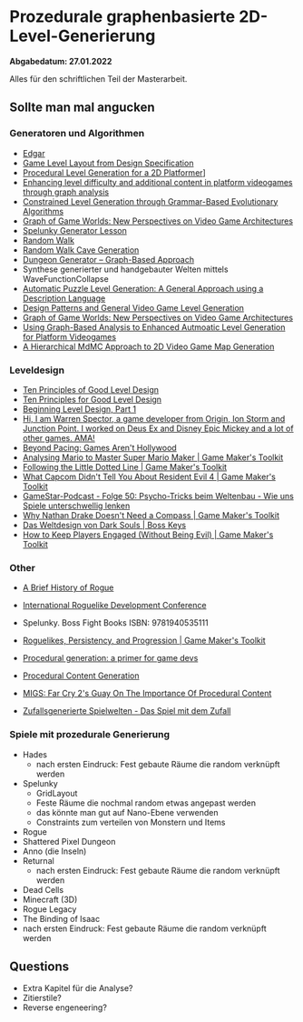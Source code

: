 # Prozedurale graphenbasierte 2D-Level-Generierung

**Abgabedatum:  27.01.2022**

Alles für den schriftlichen Teil der Masterarbeit.



## Sollte man mal angucken

### Generatoren und Algorithmen

- [Edgar](https://ondra.nepozitek.cz/blog/42/dungeon-generator-part-1-node-based-approach/)
- [Game Level Layout from Design Specification](http://chongyangma.com/publications/gl/index.html)
- [Procedural Level Generation for a 2D Platformer](https://digitalcommons.calpoly.edu/cgi/viewcontent.cgi?article=1156&context=cscsp)]
- [Enhancing level difficulty and additional content in platform videogames through graph analysis](https://comum.rcaap.pt/bitstream/10400.26/6089/1/Enhancing%20level%20difficulty%20and%20additional%20content%20in%20platform%20videogames....pdf)
- [Constrained Level Generation through Grammar-Based Evolutionary Algorithms](http://julian.togelius.com/Font2016Constrained.pdf)
- [Graph of Game Worlds: New Perspectives on Video Game Architectures](https://folk.idi.ntnu.no/alfw/publications/gwg-acm-cie-2012.pdf)
- [Spelunky Generator Lesson](http://tinysubversions.com/spelunkyGen/)
- [Random Walk](https://de.wikipedia.org/w/index.php?title=Random_Walk&oldid)
- [Random Walk Cave Generation](http://www.roguebasin.com/index.php?title=Random_Walk_Cave_Generation)
- [Dungeon Generator – Graph-Based Approach](https://ondra.nepozitek.cz/blog/42/dungeon-generator-part-1-node-based-approach/)
- Synthese generierter und handgebauter Welten mittels WaveFunctionCollapse
- [Automatic Puzzle Level Generation: A General Approach using a Description Language](http://www.akhalifa.com/documents/AutomaticPuzzleLevelGeneration.pdf)
- [Design Patterns and General Video Game Level Generation](https://www.researchgate.net/profile/Adeel-Zafar/publication/320129531_Design_Patterns_and_General_Video_Game_Level_Generation/links/5d5138a4299bf1995b784bbd/Design-Patterns-and-General-Video-Game-Level-Generation.pdf)
- [Graph of Game Worlds: New Perspectives on Video Game Architectures](https://folk.idi.ntnu.no/alfw/publications/gwg-acm-cie-2012.pdf)
- [Using Graph-Based Analysis to Enhanced Autmoatic Level Generation for Platform Videogames](https://www.researchgate.net/profile/Fausto-Mourato/publication/262209767_Using_Graph-Based_Analysis_to_Enhance_Automatic_Level_Generation_for_Platform_Videogames/links/5748cf5208ae5f7899b9db8b/Using-Graph-Based-Analysis-to-Enhance-Automatic-Level-Generation-for-Platform-Videogames.pdf)
- [A Hierarchical MdMC Approach to 2D Video Game Map Generation](https://ojs.aaai.org/index.php/AIIDE/article/download/12794/12642/16311)

### Leveldesign

- [Ten Principles of Good Level Design](https://www.gamasutra.com/blogs/DanTaylor/20130929/196791/Ten_Principles_of_Good_Level_Design_Part_1.php)
- [Ten Principles for Good Level Design](https://www.youtube.com/watch?v=iNEe3KhMvXM)
- [Beginning Level Design, Part 1](https://www.gamasutra.com/view/feature/131736/beginning_level_design_part_1.php?page=2)
- [Hi, I am Warren Spector, a game developer from Origin, Ion Storm and Junction Point. I worked on Deus Ex and Disney Epic Mickey and a lot of other games. AMA!](https://www.reddit.com/r/IAmA/comments/34fdjb/hi_i_am_warren_spector_a_game_developer_from/)
- [Beyond Pacing: Games Aren't Hollywood](https://www.gamasutra.com/view/feature/132423/beyond_pacing_games_arent_.php)
- [Analysing Mario to Master Super Mario Maker | Game Maker's Toolkit](https://www.youtube.com/watch?v=e0c5Le1vGp4)
- [Following the Little Dotted Line | Game Maker's Toolkit](https://www.youtube.com/watch?v=FzOCkXsyIqo)
- [What Capcom Didn't Tell You About Resident Evil 4 | Game Maker's Toolkit](https://www.youtube.com/watch?v=zFv6KAdQ5SE)
- [GameStar-Podcast - Folge 50: Psycho-Tricks beim Weltenbau - Wie uns Spiele unterschwellig lenken](https://www.gamestar.de/artikel/gamestar-podcast-folge-50,3338909.html)
- [Why Nathan Drake Doesn't Need a Compass | Game Maker's Toolkit](https://www.youtube.com/watch?v=k70_jvVOcG0)
- [Das Weltdesign von Dark Souls | Boss Keys](https://www.youtube.com/watch?v=QhWdBhc3Wjc&t)
- [How to Keep Players Engaged (Without Being Evil) | Game Maker's Toolkit](https://www.youtube.com/watch?v=hbzGO_Qonu0)

### Other

- [A Brief History of Rogue](http://www.digital-eel.com/deep/A_Brief_History_of_Rogue.htm)

- [International Roguelike Development Conference](http://roguebasin.roguelikedevelopment.org/index.php?title=Berlin_Interpretation)

- Spelunky. Boss Fight Books ISBN: 9781940535111

- [Roguelikes, Persistency, and Progression | Game Maker's Toolkit](https://www.youtube.com/watch?v=G9FB5R4wVno&t=1s)

- [Procedural generation: a primer for game devs](https://www.gamasutra.com/blogs/ScottBeca/20170223/292255/Procedural_generation_a_primer_for_game_devs.php)

- [Procedural Content Generation](https://www.gamecareerguide.com/features/336/procedural_content_.php?page=1)

- [MIGS: Far Cry 2's Guay On The Importance Of Procedural Content](https://users.informatik.haw-hamburg.de/~schumann/BachelorArbeitKevinHagen.pdf#page=88&zoom=100,72,584)
- [Zufallsgenerierte Spielwelten - Das Spiel mit dem Zufall](https://www.gamestar.de/artikel/zufallsgenerierte-spielwelten-das-spiel-mit-dem-zufall,3025323,seite1.html)

### Spiele mit prozedurale Generierung
- Hades
  - nach ersten Eindruck: Fest gebaute Räume die random verknüpft werden   
- Spelunky
  - GridLayout
  - Feste Räume die nochmal random etwas angepast werden
   - das könnte man gut auf Nano-Ebene verwenden 
  - Constraints zum verteilen von Monstern und Items     
- Rogue
- Shattered Pixel Dungeon
- Anno (die Inseln)
- Returnal
  - nach ersten Eindruck: Fest gebaute Räume die random verknüpft werden    
- Dead Cells
- Minecraft (3D) 
- Rogue Legacy
- The Binding of Isaac
 - nach ersten Eindruck: Fest gebaute Räume die random verknüpft werden    


## Questions
- Extra Kapitel für die Analyse?
- Zitierstile?
- Reverse engeneering? 


